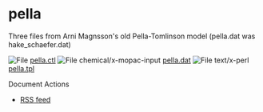 #  pella

Three files from Arni Magnsson's old Pella-Tomlinson model (pella.dat was hake_schaefer.dat)

![File][1] [pella.ctl][2]
![File chemical/x-mopac-input][3] [pella.dat][4]
![File text/x-perl][1] [pella.tpl][5]

Document Actions

* [RSS feed][6]

[1]: http://www.admb-project.org/application.png
[2]: pella/pella.ctl/view.html
[3]: http://www.admb-project.org/unknown.png
[4]: pella/pella.dat/view.html
[5]: pella/pella.tpl/view.html
[6]: pella/RSS ""
